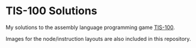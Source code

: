 TIS-100 Solutions
=================

My solutions to the assembly language programming game [TIS-100](http://www.zachtronics.com/tis-100/).

Images for the node/instruction layouts are also included in this repository.
